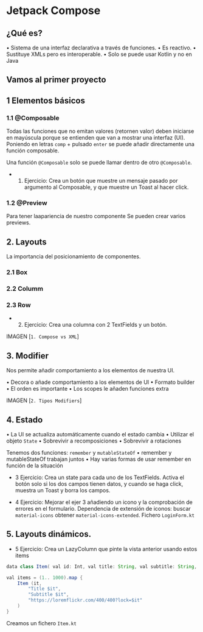 
# Jetpack Compose

## ¿Qué es?
• Sistema de una interfaz declarativa a través de funciones.
• Es reactivo.
• Sustituye XMLs pero es interoperable.
• Solo se puede usar Kotlin y no en Java

## Vamos al primer proyecto

## 1 Elementos básicos

### 1.1 @Composable
Todas las funciones que no emitan valores (retornen valor) deben iniciarse en mayúscula porque se entienden que van a mostrar una interfaz (UI).
Poniendo en letras `comp` + pulsado `enter` se puede añadir directamente una función composable.

Una función `@Composable` solo se puede llamar dentro de otro `@Composable`.

* 1. Ejercicio: Crea un botón que muestre un mensaje pasado por argumento al Composable, y que muestre un Toast al hacer click.

### 1.2 @Preview
Para tener laapariencia de nuestro componente
Se pueden crear varios previews.

## 2. Layouts
La importancia del posicionamiento de componentes.

### 2.1 Box
### 2.2 Columm
### 2.3 Row

* 2. Ejercicio: Crea una columna con 2 TextFields y un botón.

IMAGEN [`1. Compose vs XML`]

## 3. Modifier
Nos permite añadir comportamiento a los elementos de nuestra UI.

• Decora o añade comportamiento a los elementos de UI
• Formato builder
• El orden es importante
• Los scopes le añaden funciones extra

IMAGEN [`2. Tipos Modifiers`]

## 4. Estado
• La UI se actualiza automáticamente cuando el estado cambia
• Utilizar el objeto `State`
• Sobrevivir a recomposiciones
• Sobrevivir a rotaciones

Tenemos dos funciones: `remember` y `mutableStateOf`
• remember y mutableStateOf trabajan juntos
• Hay varias formas de usar remember en función de la situación

* 3 Ejercicio: Crea un state para cada uno de los TextFields. Activa el botón solo si los dos campos tienen datos, y cuando se haga click, muestra un Toast y borra los campos.

* 4 Ejercicio: Mejorar el ejer 3 añadiendo un icono y la comprobación de errores en el formulario.
Dependencia de extensión de iconos: buscar `material-icons` obtener `material-icons-extended`.
Fichero `LoginForm.kt`

## 5. Layouts dinámicos.

* 5 Ejercicio: Crea un LazyColumn que pinte la vista anterior usando estos items
```java
data class Item( val id: Int, val title: String, val subtitle: String, val thumb: String)

val items = (1.. 1000).map {
    Item (it,
        "Title $it",
        "Subtitle $it",
        "https://loremflickr.com/400/400?lock=$it"
    )
}
```

Creamos un fichero `Item.kt`
